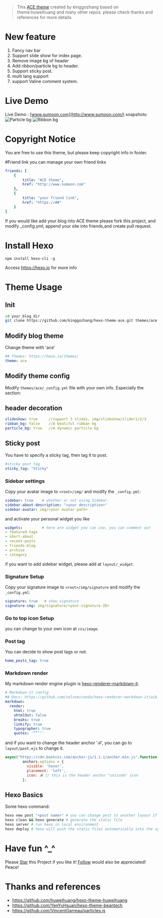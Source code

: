 > This [ACE theme](https://github.com/kinggozhang/hexo-theme-ace) created by kinggozhang based on theme:huweihuang and many other repos.
> please check thanks and references for more details.
# New feature
 1. Fancy nav bar
 2. Support slide show for index page.
 3. Remove image bg of header
 4. Add ribbon/particle bg to header.
 5. Support sticky post.
 6. multi lang support
 7. support Valine comment system.
# Live Demo

Live Demo : [www.sumoon.com](http://www.sumoon.com/)
snapshots:
![Particle bg](snapshots/snapshot_particle.png "snapshot_particle_bg")
![Ribbon bg](snapshots/snapshot_ribbon_en.png "snapshot_ribbon_bg")
# Copyright Notice
You are free to use this theme, but please keep copyright info in footer.

#Friend link
you can manage your own friend links
```yml
friends: [
    {
        title: "ACE theme",
        href: "http://www.sumoon.com"
    },
    {
        title: "your friend link",
        href: "https://##"
    }
]

```
If you would like add your blog into ACE theme
please fork this project, and modify _config.yml, append your site into friends,and create pull request.

# Install Hexo

```shell
npm install hexo-cli -g
```
Access <https://hexo.io> for more info
# Theme Usage

## Init

```bash
cd your_blog_dir
git clone https://github.com/kinggozhang/hexo-theme-ace.git themes/ace
```

## Modify blog theme
Change theme with 'ace'
```yml
## Themes: https://hexo.io/themes/
theme: ace
```
## Modify theme config

Modify `themes/ace/_config.yml` file with your own info.
Especially the section:
## header decoration
```yml
slideshow: true     //support 3 slides, img/slideshow/slider1/2/3
ribban_bg: false    //A beatiful ribban bg
particle_bg: true   //A dynamic particle bg
```
## Sticky post
 You have to specify a sticky tag, then tag it to post.
```yml
#sticky post tag
sticky_tag: "Sticky"
```
### Sidebar settings
Copy your avatar image to `<root>/img/` and modify the `_config.yml`:
```yml
sidebar: true    # whether or not using Sidebar.
sidebar-about-description: "<your description>"
sidebar-avatar: img/<your avatar path>
```
and activate your personal widget you like
```yml
widgets:         # here are widget you can use, you can comment out
- featured-tags
- short-about
- recent-posts
- friends-blog
- archive
- category
```
if you want to add sidebar widget, please add at `layout/_widget`.
### Signature Setup
Copy your signature image to `<root>/img/signature` and modify the `_config.yml`:
```yml
signature: true   # show signature
signature-img: img/signature/<your-signature-ID>
```
### Go to top icon Setup
you can change to your own icon at `css/image`.

### Post tag
You can decide to show post tags or not.
```yml
home_posts_tag: true
```
### Markdown render
My markdown render engine plugin is [hexo-renderer-markdown-it](https://github.com/celsomiranda/hexo-renderer-markdown-it).
```yml
# Markdown-it config
## Docs: https://github.com/celsomiranda/hexo-renderer-markdown-it/wiki
markdown:
  render:
    html: true
    xhtmlOut: false
    breaks: true
    linkify: true
    typographer: true
    quotes: '“”‘’'
```
and if you want to change the header anchor 'ℬ', you can go to `layout/post.ejs` to change it.
```javascript
async("https://cdn.bootcss.com/anchor-js/1.1.1/anchor.min.js",function(){
        anchors.options = {
          visible: 'hover',
          placement: 'left',
          icon: ℬ // this is the header anchor "unicode" icon
        };
```

## Hexo Basics
Some hexo command:
```bash
hexo new post "<post name>" # you can change post to another layout if you want
hexo clean && hexo generate # generate the static file
hexo server # run hexo in local environment
hexo deploy # hexo will push the static files automatically into the specific branch(gh-pages) of your repo!
```

# Have fun ^_^ 
Please <a class="github-button" href="https://github.com/kinggozhang/hexo-theme-sumoon" data-icon="octicon-star" aria-label="Star kinggozhang/hexo-theme-sumoon on GitHub">Star</a> this Project if you like it! <a class="github-button" href="https://github.com/kinggozhang" aria-label="Follow @kinggozhang on GitHub">Follow</a> would also be appreciated!
Peace!
# Thanks and references
 - <https://github.com/huweihuang/hexo-theme-huweihuang>
 - <https://github.com/YenYuHsuan/hexo-theme-beantech>
 - <https://github.com/VincentGarreau/particles.js>
 
